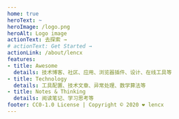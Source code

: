 ```yaml
---
home: true
heroText: ~
heroImage: /logo.png
heroAlt: Logo image
actionText: 去探索 →
# actionText: Get Started →
actionLink: /about/lencx
features:
- title: Awesome
  details: 技术博客、社区、应用、浏览器插件、设计、在线工具等
- title: Technology
  details: 工具配置、技术文章、异常处理、数学算法等
- title: Notes & Thinking
  details: 阅读笔记、学习思考等
footer: CC0-1.0 License | Copyright © 2020 ❤️ lencx
---
```

